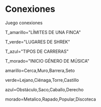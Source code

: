 
# Conexiones
Juego conexiones

T_amarillo="LÍMITES DE UNA FINCA"

T_verde="LUGARES DE SHREK"

T_azul="TIPOS DE CARRERAS"

T_morado="INICIO GÉNERO DE MÚSICA"

amarillo=Cerca,Muro,Barrera,Seto

verde=Lejano,Ciénaga,Torre,Castillo

azul=Obstáculo,Saco,Caballo,Derecho

morado=Metalico,Rapado,Popular,Discoteca